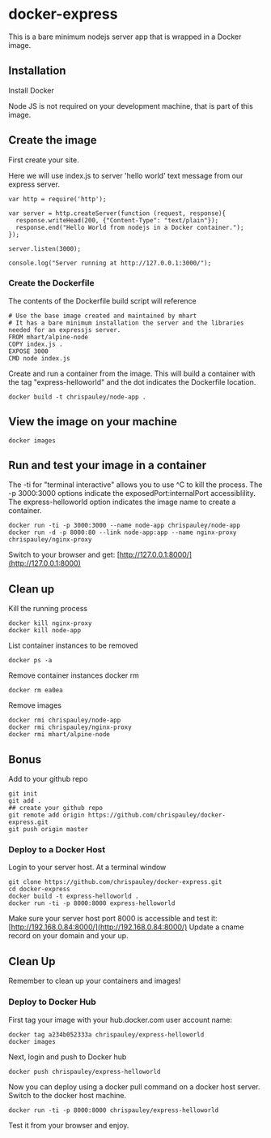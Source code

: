# docker-express

This is a bare minimum nodejs server app that is wrapped in a Docker image.

## Installation
Install Docker

Node JS is not required on your development machine, that is part of this image.

## Create the image

First create your site.

Here we will use index.js to server 'hello world' text message from our express server.
```
var http = require('http');

var server = http.createServer(function (request, response){
  response.writeHead(200, {"Content-Type": "text/plain"});
  response.end("Hello World from nodejs in a Docker container.");
});

server.listen(3000);

console.log("Server running at http://127.0.0.1:3000/");
```

### Create the Dockerfile
The contents of the Dockerfile build script will reference

```
# Use the base image created and maintained by mhart
# It has a bare minimum installation the server and the libraries needed for an expressjs server.
FROM mhart/alpine-node
COPY index.js .
EXPOSE 3000
CMD node index.js
```

Create and run a container from the image. This will build a container with the tag "express-helloworld" and the dot indicates the Dockerfile location.
```
docker build -t chrispauley/node-app .
```

## View the image on your machine
```
docker images
```

## Run and test your image in a container
The -ti for "terminal interactive" allows you to use ^C to kill the process.
The -p 3000:3000 options indicate the exposedPort:internalPort accessiblility.
The express-helloworld option indicates the image name to create a container.
```
docker run -ti -p 3000:3000 --name node-app chrispauley/node-app
docker run -d -p 8000:80 --link node-app:app --name nginx-proxy chrispauley/nginx-proxy
```
Switch to your browser and get: [http://127.0.0.1:8000/](http://127.0.0.1:8000)


## Clean up
Kill the running process
```
docker kill nginx-proxy
docker kill node-app
```

List container instances to be removed
```
docker ps -a
```

Remove container instances
docker rm <container id>
```
docker rm ea0ea
```

Remove images
```
docker rmi chrispauley/node-app
docker rmi chrispauley/nginx-proxy
docker rmi mhart/alpine-node
```

## Bonus
Add to your github repo
```
git init
git add .
## create your github repo
git remote add origin https://github.com/chrispauley/docker-express.git
git push origin master
```

### Deploy to a Docker Host
Login to your server host. At a terminal window
```
git clone https://github.com/chrispauley/docker-express.git
cd docker-express
docker build -t express-helloworld .
docker run -ti -p 8000:8000 express-helloworld
```
Make sure your server host port 8000 is accessible and test it:
 [http://192.168.0.84:8000/](http://192.168.0.84:8000/)
Update a cname record on your domain and your up.

## Clean Up
Remember to clean up your containers and images!


### Deploy to Docker Hub
First tag your image with your hub.docker.com user account name:
```
docker tag a234b052333a chrispauley/express-helloworld
docker images
```

Next, login and push to Docker hub
```
docker push chrispauley/express-helloworld
```

Now you can deploy using a docker pull command on a docker host server.
Switch to the docker host machine.
```
docker run -ti -p 8000:8000 chrispauley/express-helloworld
```
Test it from your browser and enjoy.
